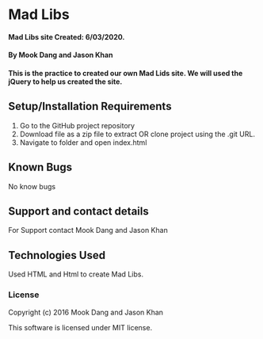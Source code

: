 # Mad Libs

#### Mad Libs site Created: 6/03/2020.

#### By Mook Dang and Jason Khan

#### This is the practice to created our own Mad Lids site. We will used the jQuery to help us created the site.

## Setup/Installation Requirements

1. Go to the GitHub project repository
2. Download file as a zip file to extract OR clone project using the .git URL.
3. Navigate to folder and open index.html


## Known Bugs
No know bugs

## Support and contact details
For Support contact Mook Dang and Jason Khan

## Technologies Used

Used HTML and Html to create Mad Libs.  

### License

Copyright (c) 2016 Mook Dang and Jason Khan

This software is licensed under MIT license.